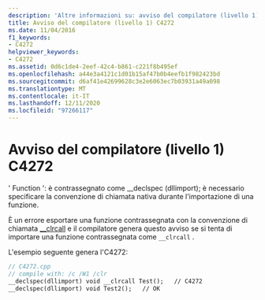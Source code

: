 ```yaml
---
description: 'Altre informazioni su: avviso del compilatore (livello 1) C4272'
title: Avviso del compilatore (livello 1) C4272
ms.date: 11/04/2016
f1_keywords:
- C4272
helpviewer_keywords:
- C4272
ms.assetid: 0d6c1de4-2eef-42c4-b861-c221f8b495ef
ms.openlocfilehash: a44e3a4121c1d01b15af47b0b4eefb1f982423bd
ms.sourcegitcommit: d6af41e42699628c3e2e6063ec7b03931a49a098
ms.translationtype: MT
ms.contentlocale: it-IT
ms.lasthandoff: 12/11/2020
ms.locfileid: "97266117"
---
```

# <a name="compiler-warning-level-1-c4272"></a>Avviso del compilatore (livello 1) C4272

' Function ': è contrassegnato come __declspec (dllimport); è necessario specificare la convenzione di chiamata nativa durante l'importazione di una funzione.

È un errore esportare una funzione contrassegnata con la convenzione di chiamata [__clrcall](../../cpp/clrcall.md) e il compilatore genera questo avviso se si tenta di importare una funzione contrassegnata come `__clrcall` .

L'esempio seguente genera l'C4272:

```cpp
// C4272.cpp
// compile with: /c /W1 /clr
__declspec(dllimport) void __clrcall Test();   // C4272
__declspec(dllimport) void Test2();   // OK
```
